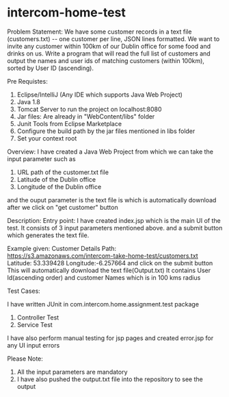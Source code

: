# intercom-home-test
Problem Statement: We have some customer records in a text file (customers.txt) -- one customer per line, JSON lines formatted. We want to invite any customer within 100km of our Dublin office for some food and drinks on us. Write a program that will read the full list of customers and output the names and user ids of matching customers (within 100km), sorted by User ID (ascending).

Pre Requistes:
1. Eclipse/IntelliJ (Any IDE which supports Java Web Project)
2. Java 1.8
3. Tomcat Server to run the project on localhost:8080
4. Jar files: Are already in "WebContent/libs" folder
5. Junit Tools from Eclipse Marketplace
6. Configure the build path by the jar files mentioned in libs folder
7. Set your context root

Overview:
I have created a Java Web Project from which we can take the input parameter such as
1. URL path of the customer.txt file
2. Latitude of the Dublin office
3. Longitude of the Dublin office

and the ouput parameter is the text file is which is automatically download after we click on "get customer" button

Description:
Entry point:
I have created index.jsp which is the main UI of the test.
It consists of 3 input parameters mentioned above.
and a submit button which generates the text file.

Example given:
Customer Details Path: https://s3.amazonaws.com/intercom-take-home-test/customers.txt
Latitude: 53.339428
Longitude:-6.257664
and click on the submit button
This will automatically download the text file(Output.txt)
It contains User Id(ascending order) and customer Names which is in 100 kms radius


Test Cases:

I have written JUnit in com.intercom.home.assignment.test package
1. Controller Test
2. Service Test

I have also perform manual testing for jsp pages and created error.jsp for any UI input errors

Please Note:
1. All the input parameters are mandatory
2. I have also pushed the output.txt file into the repository to see the output

